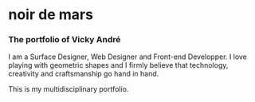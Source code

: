 <h1> noir de mars </h1>
<h3> The portfolio of Vicky André</h3>

I am a Surface Designer, Web Designer and Front-end Developper.
I love playing with geometric shapes and I firmly believe that technology,
creativity and craftsmanship go hand in hand.

This is my multidisciplinary portfolio.
